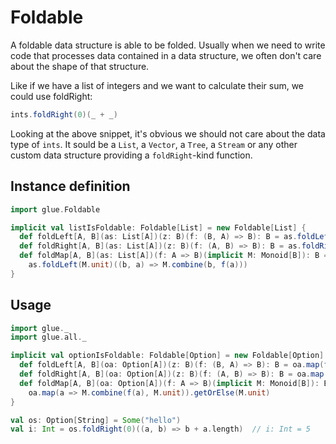 # Foldable

A foldable data structure is able to be folded. Usually when we need to write code that processes data contained in a data structure, we often don't care about the shape of that structure.

Like if we have a list of integers and we want to calculate their sum, we could use foldRight:

```scala
ints.foldRight(0)(_ + _)
```

Looking at the above snippet, it's obvious we should not care about the data type of `ints`. It sould be a `List`, a `Vector`, a `Tree`, a `Stream` or any other custom data structure providing a `foldRight`-kind function.

## Instance definition

```scala
import glue.Foldable

implicit val listIsFoldable: Foldable[List] = new Foldable[List] {
  def foldLeft[A, B](as: List[A])(z: B)(f: (B, A) => B): B = as.foldLeft(z)(f)
  def foldRight[A, B](as: List[A])(z: B)(f: (A, B) => B): B = as.foldRight(z)(f)
  def foldMap[A, B](as: List[A])(f: A => B)(implicit M: Monoid[B]): B =
    as.foldLeft(M.unit)((b, a) => M.combine(b, f(a)))
}
```

## Usage

```scala
import glue._
import glue.all._

implicit val optionIsFoldable: Foldable[Option] = new Foldable[Option] {
  def foldLeft[A, B](oa: Option[A])(z: B)(f: (B, A) => B): B = oa.map(f(z, _)).getOrElse(z)
  def foldRight[A, B](oa: Option[A])(z: B)(f: (A, B) => B): B = oa.map(f(_, z)).getOrElse(z)
  def foldMap[A, B](oa: Option[A])(f: A => B)(implicit M: Monoid[B]): B =
    oa.map(a => M.combine(f(a), M.unit)).getOrElse(M.unit)
}

val os: Option[String] = Some("hello")
val i: Int = os.foldRight(0)((a, b) => b + a.length)  // i: Int = 5
```
